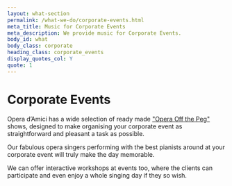 ```yaml
---
layout: what-section
permalink: /what-we-do/corporate-events.html
meta_title: Music for Corporate Events
meta_description: We provide music for Corporate Events.
body_id: what
body_class: corporate
heading_class: corporate_events
display_quotes_col: Y
quote: 1
---
```

<h1>Corporate Events</h1>
<p>Opera d’Amici  has a wide selection of ready made <a href="/what-we-do/opera-off-the-peg.html">&quot;Opera Off the Peg&quot;</a> shows, designed to make organising your corporate event as straightforward and pleasant a task as possible.</p>
<p>Our fabulous opera singers performing with the best pianists around at your corporate event will truly make the day memorable.</p>
<p>We can offer interactive workshops at events too, where the clients can participate and even enjoy a whole singing day if they so wish.</p>     

           
